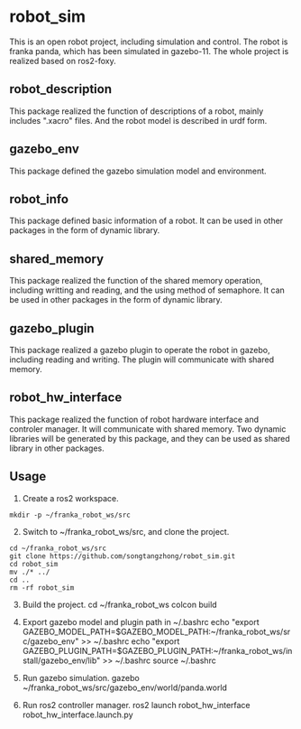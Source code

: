 # robot_sim
This is an open robot project, including simulation and control.
The robot is franka panda, which has been simulated in gazebo-11. The
whole project is realized based on ros2-foxy.

## robot_description
This package realized the function of descriptions of a robot, 
mainly includes ".xacro" files. And the robot model is described 
in urdf form.

## gazebo_env
This package defined the gazebo simulation model and environment.

## robot_info
This package defined basic information of a robot. It can be used 
in other packages in the form of dynamic library.

## shared_memory
This package realized the function of the shared memory operation, 
including writting and reading, and the using method of semaphore.
It can be used in other packages in the form of dynamic library.

## gazebo_plugin
This package realized a gazebo plugin to operate the robot in gazebo,
including reading and writing. The plugin will communicate with shared
memory.

## robot_hw_interface
This package realized the function of robot hardware interface
and controler manager. It will communicate with shared memory. Two
dynamic libraries will be generated by this package, and they can be
used as shared library in other packages.

## Usage
1. Create a ros2 workspace.
```
mkdir -p ~/franka_robot_ws/src
```

2. Switch to ~/franka_robot_ws/src, and clone the project.
```
cd ~/franka_robot_ws/src
git clone https://github.com/songtangzhong/robot_sim.git
cd robot_sim
mv ./* ../
cd ..
rm -rf robot_sim
```

3. Build the project.
cd ~/franka_robot_ws
colcon build

4. Export gazebo model and plugin path in ~/.bashrc
echo "export GAZEBO_MODEL_PATH=$GAZEBO_MODEL_PATH:~/franka_robot_ws/src/gazebo_env" >> ~/.bashrc
echo "export GAZEBO_PLUGIN_PATH=$GAZEBO_PLUGIN_PATH:~/franka_robot_ws/install/gazebo_env/lib" >> ~/.bashrc
source ~/.bashrc

5. Run gazebo simulation.
gazebo ~/franka_robot_ws/src/gazebo_env/world/panda.world

6. Run ros2 controller manager.
ros2 launch robot_hw_interface robot_hw_interface.launch.py